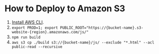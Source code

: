# How to Deploy to Amazon S3

1. [Install AWS CLI](https://docs.aws.amazon.com/cli/latest/userguide/installing.html).
2. `export PROD=1; export PUBLIC_ROOT="https://{bucket-name}.s3-website-{region}.amazonaws.com/js/"`
3. `npm run build`
4. `aws s3 cp ./build s3://{bucket-name}/js/ --exclude "*.html" --acl public-read --recursive`
